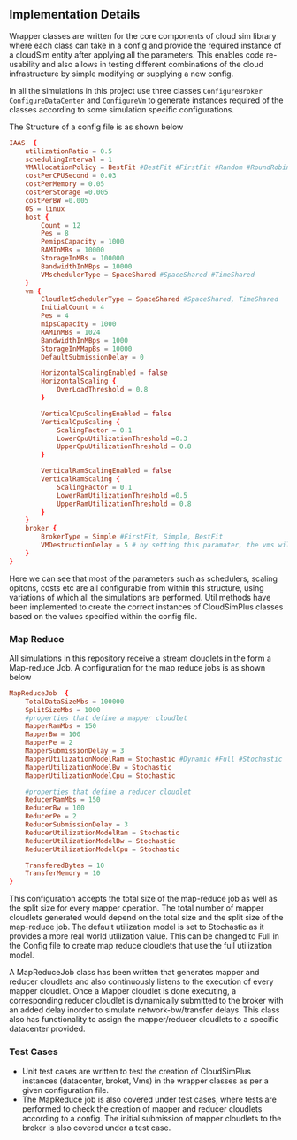 ## Implementation Details

Wrapper classes are written for the core components of cloud sim library where each class can take in a config and provide the required instance of a cloudSim entity after applying all the parameters. This enables code re-usability and also allows in testing different combinations
of the cloud infrastructure by simple modifying or supplying a new config.

In all the simulations in this project use three classes ```ConfigureBroker``` ```ConfigureDataCenter``` and ```ConfigureVm``` to generate instances required of the classes according to some simulation specific configurations.

The Structure of a config file is as shown below

```conf
IAAS  {
    utilizationRatio = 0.5
    schedulingInterval = 1
    VMAllocationPolicy = BestFit #BestFit #FirstFit #Random #RoundRobin #Simple
    costPerCPUSecond = 0.03
    costPerMemory = 0.05
    costPerStorage =0.005
    costPerBW =0.005
    OS = linux
    host {
        Count = 12
        Pes = 8
        PemipsCapacity = 1000
        RAMInMBs = 10000
        StorageInMBs = 100000
        BandwidthInMBps = 10000
        VMschedulerType = SpaceShared #SpaceShared #TimeShared
    }
    vm {
        CloudletSchedulerType = SpaceShared #SpaceShared, TimeShared
        InitialCount = 4
        Pes = 4
        mipsCapacity = 1000
        RAMInMBs = 1024
        BandwidthInMBps = 1000
        StorageInMMapBs = 10000
        DefaultSubmissionDelay = 0

        HorizontalScalingEnabled = false
        HorizontalScaling {
            OverLoadThreshold = 0.8
        }

        VerticalCpuScalingEnabled = false
        VerticalCpuScaling {
            ScalingFactor = 0.1
            LowerCpuUtilizationThreshold =0.3
            UpperCpuUtilizationThreshold = 0.8
        }

        VerticalRamScalingEnabled = false
        VerticalRamScaling {
            ScalingFactor = 0.1
            LowerRamUtilizationThreshold =0.5
            UpperRamUtilizationThreshold = 0.8
        }
    }
    broker {
        BrokerType = Simple #FirstFit, Simple, BestFit
        VMDestructionDelay = 5 # by setting this paramater, the vms will be automatically downscaled after the specified idle time
    }
}
```
Here we can see that most of the parameters such as schedulers, scaling opitons, costs etc are all configurable from within this structure, using variations of which all the simulations are performed.
Util methods have been implemented to create the correct instances of CloudSimPlus classes based on the values specified within the config file.

### Map Reduce

All simulations in this repository receive a stream cloudlets in the form a Map-reduce Job. A configuration for the map reduce jobs is as shown below

```conf
MapReduceJob  {
    TotalDataSizeMbs = 100000
    SplitSizeMbs = 1000
    #properties that define a mapper cloudlet
    MapperRamMbs = 150
    MapperBw = 100
    MapperPe = 2
    MapperSubmissionDelay = 3
    MapperUtilizationModelRam = Stochastic #Dynamic #Full #Stochastic
    MapperUtilizationModelBw = Stochastic
    MapperUtilizationModelCpu = Stochastic

    #properties that define a reducer cloudlet
    ReducerRamMbs = 150
    ReducerBw = 100
    ReducerPe = 2
    ReducerSubmissionDelay = 3
    ReducerUtilizationModelRam = Stochastic
    ReducerUtilizationModelBw = Stochastic
    ReducerUtilizationModelCpu = Stochastic

    TransferedBytes = 10
    TransferMemory = 10
}
```

This configuration accepts the total size of the map-reduce job as well as the split size for every mapper operation. The total number of mapper cloudlets generated
would depend on the total size and the split size of the map-reduce job. The default utilization model is set to Stochastic as it provides a more real world utilization value. This can be changed to Full in the Config file to create map reduce cloudlets that use the full utilization model.

A MapReduceJob class has been written that generates mapper and reducer cloudlets and also continuously listens to the execution of every mapper cloudlet. Once a Mapper cloudlet is done executing,
a corresponding reducer cloudlet is dynamically submitted to the broker with an added delay inorder to simulate network-bw/transfer delays. This class also has functionality to assign the mapper/reducer cloudlets to a
specific datacenter provided.

### Test Cases

- Unit test cases are written to test the creation of CloudSimPlus instances (datacenter, broket, Vms) in the wrapper classes as per a given configuration file.
- The MapReduce job is also covered under test cases, where tests are performed to check the creation of mapper and reducer cloudlets according to a config. The initial submission of mapper cloudlets to the broker is also covered under a test case.